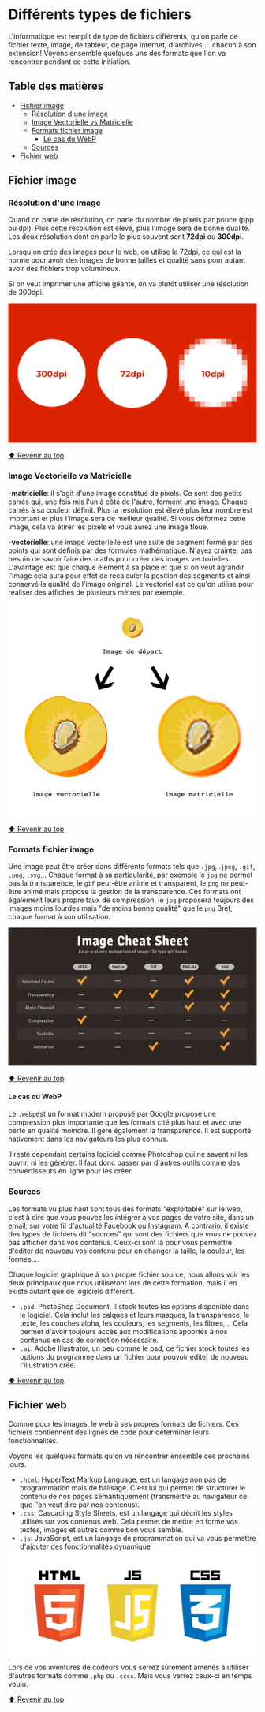 <!-- omit in toc -->
# Différents types de fichiers

L'informatique est remplit de type de fichiers différents, qu'on parle de fichier texte, image, de tableur, de page internet, d'archives,... chacun à son extension! Voyons ensemble quelques uns des formats que l'on va rencontrer pendant ce cette initiation.

<!-- omit in toc -->
## Table des matières

- [Fichier image](#fichier-image)
  - [Résolution d'une image](#résolution-dune-image)
  - [Image Vectorielle vs Matricielle](#image-vectorielle-vs-matricielle)
  - [Formats fichier image](#formats-fichier-image)
    - [Le cas du WebP](#le-cas-du-webp)
  - [Sources](#sources)
- [Fichier web](#fichier-web)

## Fichier image

### Résolution d'une image

Quand on parle de résolution, on parle du nombre de pixels par pouce (ppp ou dpi). Plus cette résolution est élevé, plus l'image sera de bonne qualité. Les deux résolution dont en parle le plus souvent sont **72dpi** ou **300dpi**. 

Lorsqu'on crée des images pour le web, on utilise le 72dpi, ce qui est la norme pour avoir des images de bonne tailles et qualité sans pour autant avoir des fichiers trop volumineux. 

Si on veut imprimer une affiche géante, on va plutôt utiliser une résolution de 300dpi.

![résolution](./img/1/resolution.jpeg)

[:arrow_up: Revenir au top](#table-des-matières)

### Image Vectorielle vs Matricielle

-**matricielle**: il s'agit d'une image constitué de pixels. Ce sont des petits carrés qui, une fois mis l'un à côté de l'autre, forment une image. Chaque carrés à sa couleur définit. Plus la résolution est élevé plus leur nombre est important et plus l'image sera de meilleur qualité. Si vous déformez cette image, cela va étirer les pixels et vous aurez une image floue.

-**vectorielle**: une image vectorielle est une suite de segment formé par des points qui sont définis par des formules mathématique. N'ayez crainte, pas besoin de savoir faire des maths pour créer des images vectorielles. L'avantage est que chaque élément à sa place et que si on veut agrandir l'image cela aura pour effet de recalculer la position des segments et ainsi conservé la qualité de l'image original. Le vectoriel est ce qu'on utilise pour réaliser des affiches de plusieurs mètres par exemple.

![vecteur-vs-pixel](img/1/vecteur-vs-matricielle.png)

[:arrow_up: Revenir au top](#table-des-matières)

### Formats fichier image

Une image peut être créer dans différents formats tels que `.jpg`, .`jpeg`, `.gif`, `.png`, `.svg`,.. Chaque format à sa particularité, par exemple le `jpg` ne permet pas la transparence, le `gif` peut-être animé et transparent, le `png` ne peut-être animé mais propose la gestion de la transparence. Ces formats ont également leurs propre taux de compression, le `jpg` proposera toujours des images moins lourdes mais "de moins bonne qualité" que le `png` Bref, chaque format à son utilisation.

![diff-format-images](img/1/Format-image-difference-jpg-gif-png-svg.jpeg)

[:arrow_up: Revenir au top](#table-des-matières)

#### Le cas du WebP

Le `.webp`est un format modern proposé par Google propose une compression plus importante que les formats cité plus haut et avec une perte en qualité moindre. Il gère également la transparence. Il est supporté nativement dans les navigateurs les plus connus.

Il reste cependant certains logiciel comme Photoshop qui ne savent ni les ouvrir, ni les générer. Il faut donc passer par d'autres outils comme des convertisseurs en ligne pour  les créer.

### Sources

Les formats vu plus haut sont tous des formats "exploitable" sur le web, c'est à dire que vous pouvez les intégrer à vos pages de votre site, dans un email, sur votre fil d'actualité Facebook ou Instagram. A contrario, il existe des types de fichiers dit "sources" qui sont des fichiers que vous ne pouvez pas afficher dans vos contenus. Ceux-ci sont là pour vous permettre d'éditer de nouveau vos contenu pour en changer la taille, la couleur, les formes,...

Chaque logiciel graphique à son propre fichier source, nous allons voir les deux principaux que nous utiliseront lors de cette formation, mais il en existe autant que de logiciels différent. 

- `.psd`: PhotoShop Document, il stock toutes les options disponible dans le logiciel. Cela inclut les calques et leurs masques, la transparence, le texte, les couches alpha, les couleurs, les segments, les filtres,... Cela permet d'avoir toujours accès aux modifications apportés à nos contenus en cas de correction nécessaire. 
- `.ai`: Adobe Illustrator, un peu comme le psd, ce fichier stock toutes les options du programme dans un fichier pour pouvoir éditer de nouveau l'illustration crée.

[:arrow_up: Revenir au top](#table-des-matières)

## Fichier web

Comme pour les images, le web à ses propres formats de fichiers. Ces fichiers contiennent des lignes de code pour déterminer leurs fonctionnalités.

Voyons les quelques formats qu'on va rencontrer ensemble ces prochains jours.

- `.html`: HyperText Markup Language, est un langage non pas de programmation mais de balisage. C'est lui qui permet de structurer le contenu de nos pages sémantiquement (transmettre au navigateur ce que l'on veut dire par nos contenus).
- `.css`: Cascading Style Sheets, est un langage qui décrit les styles utilisés sur vos contenus web. Cela permet de mettre en forme vos textes, images et autres comme bon vous semble.
- `.js`: JavaScript, est un langage de programmation qui va vous permettre d'ajouter des fonctionnalités dynamique 

![css-html-js-logo](img/1/html_css_js.png)

Lors de vos aventures de codeurs vous serrez sûrement amenés à utiliser  d'autres formats comme `.php` ou `.scss`. Mais vous verrez ceux-ci en temps voulu.

[:arrow_up: Revenir au top](#table-des-matières)
